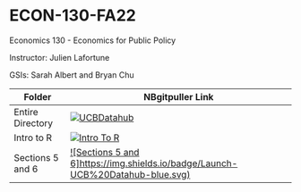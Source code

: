 # ECON-130-FA22
Economics 130 - Economics for Public Policy

Instructor: Julien Lafortune

GSIs: Sarah Albert and Bryan Chu

| Folder  | NBgitpuller Link  |  
|---|---|
| Entire Directory | [![UCBDatahub](https://img.shields.io/badge/Launch-UCB%20Datahub-blue.svg)](https://r.datahub.berkeley.edu/hub/user-redirect/git-pull?repo=https%3A%2F%2Fgithub.com%2Fds-modules%2FECON-130-FA22&urlpath=tree%2FECON-130-FA22%2F) |
| Intro to R | [![Intro To R](https://img.shields.io/badge/Launch-UCB%20Datahub-blue.svg)](https://r.datahub.berkeley.edu/hub/user-redirect/git-pull?repo=https%3A%2F%2Fgithub.com%2Fds-modules%2FECON-130-FA22&branch=main&urlpath=tree%2FECON-130-FA22%2FIntroToR) |
Sections 5 and 6 | [![Sections 5 and 6]https://img.shields.io/badge/Launch-UCB%20Datahub-blue.svg)](https://r.datahub.berkeley.edu/hub/user-redirect/git-pull?repo=https%3A%2F%2Fgithub.com%2Fds-modules%2FECON-130-FA22&branch=main&urlpath=tree%2FECON-130-FA22%2FSections5_6_MinWage) |
